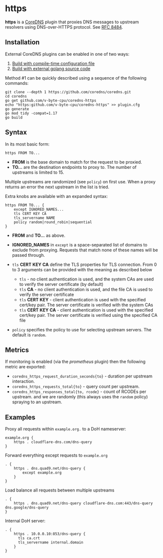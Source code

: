# https

**https** is a [CoreDNS](https://github.com/coredns/coredns) plugin that proxies DNS messages to upstream resolvers using DNS-over-HTTPS protocol. See [RFC 8484](https://tools.ietf.org/html/rfc8484).

## Installation

External CoreDNS plugins can be enabled in one of two ways:
  1. [Build with compile-time configuration file](https://coredns.io/2017/07/25/compile-time-enabling-or-disabling-plugins/#build-with-compile-time-configuration-file)
  2. [Build with external golang source code](https://coredns.io/2017/07/25/compile-time-enabling-or-disabling-plugins/#build-with-external-golang-source-code)

Method #1 can be quickly described using a sequence of the following commands:

```
git clone --depth 1 https://github.com/coredns/coredns.git
cd coredns
go get github.com/v-byte-cpu/coredns-https
echo "https:github.com/v-byte-cpu/coredns-https" >> plugin.cfg
go generate
go mod tidy -compat=1.17
go build
```

## Syntax

In its most basic form:

~~~
https FROM TO...
~~~

* **FROM** is the base domain to match for the request to be proxied.
* **TO...** are the destination endpoints to proxy to. The number of upstreams is
  limited to 15.

Multiple upstreams are randomized (see `policy`) on first use. When a proxy returns an error
the next upstream in the list is tried.

Extra knobs are available with an expanded syntax:

~~~
https FROM TO... {
    except IGNORED_NAMES...
    tls CERT KEY CA
    tls_servername NAME
    policy random|round_robin|sequential
}
~~~

* **FROM** and **TO...** as above.
* **IGNORED_NAMES** in `except` is a space-separated list of domains to exclude from proxying.
  Requests that match none of these names will be passed through.
* `tls` **CERT** **KEY** **CA** define the TLS properties for TLS connection. From 0 to 3 arguments can be
  provided with the meaning as described below

  * `tls` - no client authentication is used, and the system CAs are used to verify the server certificate (by default)
  * `tls` **CA** - no client authentication is used, and the file CA is used to verify the server certificate
  * `tls` **CERT** **KEY** - client authentication is used with the specified cert/key pair.
    The server certificate is verified with the system CAs
  * `tls` **CERT** **KEY**  **CA** - client authentication is used with the specified cert/key pair.
    The server certificate is verified using the specified CA file

* `policy` specifies the policy to use for selecting upstream servers. The default is `random`.


## Metrics

If monitoring is enabled (via the *prometheus* plugin) then the following metric are exported:

* `coredns_https_request_duration_seconds{to}` - duration per upstream interaction.
* `coredns_https_requests_total{to}` - query count per upstream.
* `coredns_https_responses_total{to, rcode}` - count of RCODEs per upstream.
  and we are randomly (this always uses the `random` policy) spraying to an upstream.

## Examples

Proxy all requests within `example.org.` to a DoH nameserver:

~~~ corefile
example.org {
    https . cloudflare-dns.com/dns-query
}
~~~

Forward everything except requests to `example.org`

~~~ corefile
. {
    https . dns.quad9.net/dns-query {
        except example.org
    }
}
~~~

Load balance all requests between multiple upstreams

~~~ corefile
. {
    https . dns.quad9.net/dns-query cloudflare-dns.com:443/dns-query dns.google/dns-query
}
~~~

Internal DoH server:

~~~ corefile
. {
    https . 10.0.0.10:853/dns-query {
      tls ca.crt
      tls_servername internal.domain
    }
}
~~~